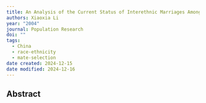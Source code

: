 ```yaml
---
title: An Analysis of the Current Status of Interethnic Marriages Among China's Ethnic Groups
authors: Xiaoxia Li
year: "2004"
journal: Population Research
doi: ""
tags:
  - China
  - race-ethnicity
  - mate-selection
date created: 2024-12-15
date modified: 2024-12-16
---
```


## Abstract
